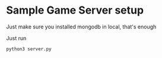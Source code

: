 # Sample Game Server setup

Just make sure you installed mongodb in local, that's enough

Just run 
```
python3 server.py
```